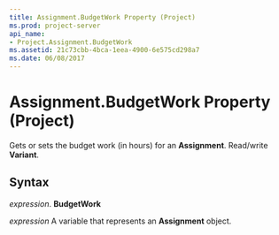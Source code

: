 ```yaml
---
title: Assignment.BudgetWork Property (Project)
ms.prod: project-server
api_name:
- Project.Assignment.BudgetWork
ms.assetid: 21c73cbb-4bca-1eea-4900-6e575cd298a7
ms.date: 06/08/2017
---
```



# Assignment.BudgetWork Property (Project)

Gets or sets the budget work (in hours) for an **Assignment**. Read/write **Variant**.


## Syntax

 _expression_. **BudgetWork**

 _expression_ A variable that represents an **Assignment** object.


